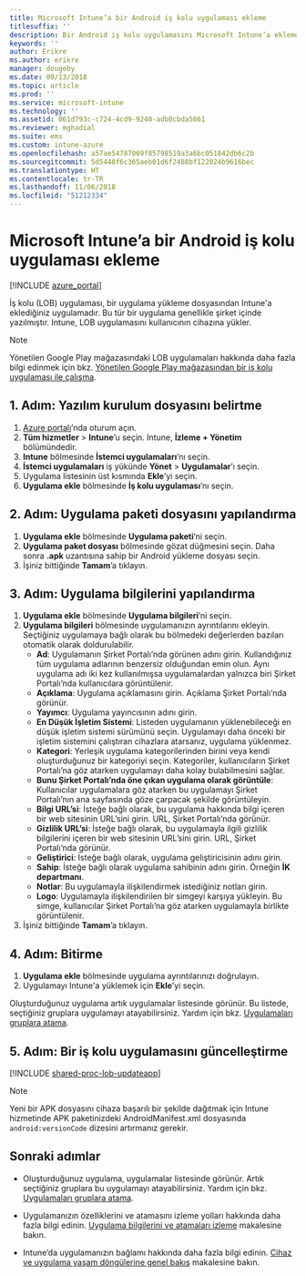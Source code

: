 ```yaml
---
title: Microsoft Intune’a bir Android iş kolu uygulaması ekleme
titlesuffix: ''
description: Bir Android iş kolu uygulamasını Microsoft Intune’a eklemeyi öğrenin.
keywords: ''
author: Erikre
ms.author: erikre
manager: dougeby
ms.date: 09/13/2018
ms.topic: article
ms.prod: ''
ms.service: microsoft-intune
ms.technology: ''
ms.assetid: 061d793c-c724-4cd9-9240-adb0cbda5661
ms.reviewer: mghadial
ms.suite: ems
ms.custom: intune-azure
ms.openlocfilehash: a57ae54787069f85798519a3a6bc051842db6c2b
ms.sourcegitcommit: 5d5448f6c365aeb01d6f2488bf122024b9616bec
ms.translationtype: HT
ms.contentlocale: tr-TR
ms.lasthandoff: 11/06/2018
ms.locfileid: "51212334"
---
```

# <a name="add-an-android-line-of-business-app-to-microsoft-intune"></a>Microsoft Intune’a bir Android iş kolu uygulaması ekleme

[!INCLUDE [azure_portal](./includes/azure_portal.md)]

İş kolu (LOB) uygulaması, bir uygulama yükleme dosyasından Intune'a eklediğiniz uygulamadır. Bu tür bir uygulama genellikle şirket içinde yazılmıştır. Intune, LOB uygulamasını kullanıcının cihazına yükler. 

> [!Note]
> Yönetilen Google Play mağazasındaki LOB uygulamaları hakkında daha fazla bilgi edinmek için bkz. [Yönetilen Google Play mağazasından bir iş kolu uygulaması ile çalışma](apps-add-android-for-work.md?#working-with-a-line-of-business-app-from-the-managed-google-play-store). 

## <a name="step-1-specify-the-software-setup-file"></a>1. Adım: Yazılım kurulum dosyasını belirtme

1. [Azure portalı](https://portal.azure.com)’nda oturum açın.
2. **Tüm hizmetler** > **Intune**’u seçin. Intune, **İzleme + Yönetim** bölümündedir.
3. **Intune** bölmesinde **İstemci uygulamaları**’nı seçin.
4. **İstemci uygulamaları** iş yükünde **Yönet** > **Uygulamalar**’ı seçin.
5. Uygulama listesinin üst kısmında **Ekle**’yi seçin.
6. **Uygulama ekle** bölmesinde **İş kolu uygulaması**’nı seçin.

## <a name="step-2-configure-the-app-package-file"></a>2. Adım: Uygulama paketi dosyasını yapılandırma

1. **Uygulama ekle** bölmesinde **Uygulama paketi**’ni seçin.
2. **Uygulama paket dosyası** bölmesinde gözat düğmesini seçin. Daha sonra **.apk** uzantısına sahip bir Android yükleme dosyası seçin.
3. İşiniz bittiğinde **Tamam**’a tıklayın.


## <a name="step-3-configure-app-information"></a>3. Adım: Uygulama bilgilerini yapılandırma

1. **Uygulama ekle** bölmesinde **Uygulama bilgileri**’ni seçin.
2. **Uygulama bilgileri** bölmesinde uygulamanızın ayrıntılarını ekleyin. Seçtiğiniz uygulamaya bağlı olarak bu bölmedeki değerlerden bazıları otomatik olarak doldurulabilir.
    - **Ad**: Uygulamanın Şirket Portalı’nda görünen adını girin. Kullandığınız tüm uygulama adlarının benzersiz olduğundan emin olun. Aynı uygulama adı iki kez kullanılmışsa uygulamalardan yalnızca biri Şirket Portalı’nda kullanıcılara görüntülenir.
    - **Açıklama**: Uygulama açıklamasını girin. Açıklama Şirket Portalı’nda görünür.
    - **Yayımcı**: Uygulama yayıncısının adını girin.
    - **En Düşük İşletim Sistemi**: Listeden uygulamanın yüklenebileceği en düşük işletim sistemi sürümünü seçin. Uygulamayı daha önceki bir işletim sistemini çalıştıran cihazlara atarsanız, uygulama yüklenmez.
    - **Kategori**: Yerleşik uygulama kategorilerinden birini veya kendi oluşturduğunuz bir kategoriyi seçin. Kategoriler, kullanıcıların Şirket Portalı’na göz atarken uygulamayı daha kolay bulabilmesini sağlar.
    - **Bunu Şirket Portalı’nda öne çıkan uygulama olarak görüntüle**: Kullanıcılar uygulamalara göz atarken bu uygulamayı Şirket Portalı’nın ana sayfasında göze çarpacak şekilde görüntüleyin.
    - **Bilgi URL’si**: İsteğe bağlı olarak, bu uygulama hakkında bilgi içeren bir web sitesinin URL’sini girin. URL, Şirket Portalı’nda görünür.
    - **Gizlilik URL’si**: İsteğe bağlı olarak, bu uygulamayla ilgili gizlilik bilgilerini içeren bir web sitesinin URL’sini girin. URL, Şirket Portalı’nda görünür.
    - **Geliştirici**: İsteğe bağlı olarak, uygulama geliştiricisinin adını girin.
    - **Sahip**: İsteğe bağlı olarak uygulama sahibinin adını girin. Örneğin **İK departmanı**.
    - **Notlar**: Bu uygulamayla ilişkilendirmek istediğiniz notları girin.
    - **Logo**: Uygulamayla ilişkilendirilen bir simgeyi karşıya yükleyin. Bu simge, kullanıcılar Şirket Portalı’na göz atarken uygulamayla birlikte görüntülenir.
3. İşiniz bittiğinde **Tamam**’a tıklayın.

## <a name="step-4-finish-up"></a>4. Adım: Bitirme

1. **Uygulama ekle** bölmesinde uygulama ayrıntılarınızı doğrulayın.
2. Uygulamayı Intune'a yüklemek için **Ekle**’yi seçin.

Oluşturduğunuz uygulama artık uygulamalar listesinde görünür. Bu listede, seçtiğiniz gruplara uygulamayı atayabilirsiniz. Yardım için bkz. [Uygulamaları gruplara atama](apps-deploy.md).

## <a name="step-5-update-a-line-of-business-app"></a>5. Adım: Bir iş kolu uygulamasını güncelleştirme

[!INCLUDE [shared-proc-lob-updateapp](./includes/shared-proc-lob-updateapp.md)]

> [!Note]
> Yeni bir APK dosyasını cihaza başarılı bir şekilde dağıtmak için Intune hizmetinde APK paketinizdeki AndroidManifest.xml dosyasında `android:versionCode` dizesini artırmanız gerekir.

## <a name="next-steps"></a>Sonraki adımlar

- Oluşturduğunuz uygulama, uygulamalar listesinde görünür. Artık seçtiğiniz gruplara bu uygulamayı atayabilirsiniz. Yardım için bkz. [Uygulamaları gruplara atama](apps-deploy.md).

- Uygulamanızın özelliklerini ve atamasını izleme yolları hakkında daha fazla bilgi edinin. [Uygulama bilgilerini ve atamaları izleme](apps-monitor.md) makalesine bakın.

- Intune’da uygulamanızın bağlamı hakkında daha fazla bilgi edinin. [Cihaz ve uygulama yaşam döngülerine genel bakış](introduction-device-app-lifecycles.md) makalesine bakın.
